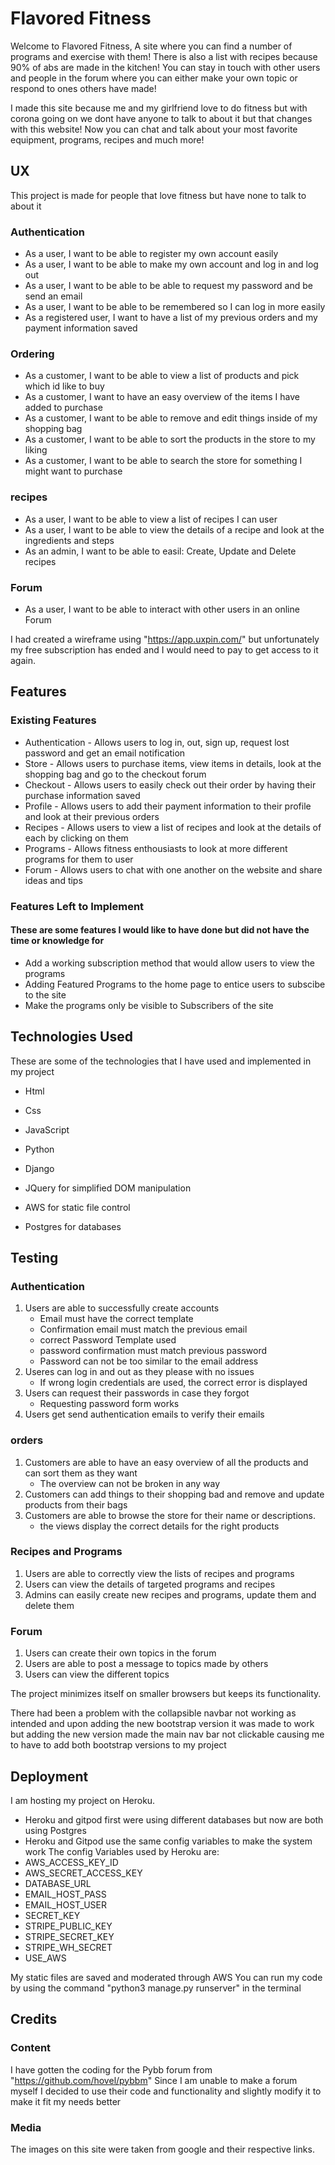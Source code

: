 # Flavored Fitness 

Welcome to Flavored Fitness, A site where you can find a number of programs and exercise with them!
There is also a list with recipes because 90% of abs are made in the kitchen!
You can stay in touch with other users and people in the forum where you can either
make your own topic or respond to ones others have made!

I made this site because me and my girlfriend love to do fitness but with corona going on we 
dont have anyone to talk to about it but that changes with this website! Now you can chat
and talk about your most favorite equipment, programs, recipes and much more!


## UX 

This project is made for people that love fitness but have none to talk to about it

### Authentication
* As a user, I want to be able to register my own account easily
* As a user, I want to be able to make my own account and log in and log out
* As a user, I want to be able to be able to request my password and be send an email
* As a user, I want to be able to be remembered so I can log in more easily
* As a registered user, I want to have a list of my previous orders and my payment information saved

### Ordering
* As a customer, I want to be able to view a list of products and pick which id like to buy
* As a customer, I want to have an easy overview of the items I have added to purchase
* As a customer, I want to be able to remove and edit things inside of my shopping bag
* As a customer, I want to be able to sort the products in the store to my liking
* As a customer, I want to be able to search the store for something I might want to purchase

### recipes
* As a user, I want to be able to view a list of recipes I can user
* As a user, I want to be able to view the details of a recipe and look at the ingredients and steps
* As an admin, I want to be able to easil: Create, Update and Delete recipes

### Forum
* As a user, I want to be able to interact with other users in an online Forum

I had created a wireframe using "https://app.uxpin.com/" but unfortunately my free subscription 
has ended and I would need to pay to get access to it again.


## Features

### Existing Features
* Authentication - Allows users to log in, out, sign up, request lost password and get an email notification
* Store - Allows users to purchase items, view items in details, look at the shopping bag and go to the checkout forum
* Checkout - Allows users to easily check out their order by having their purchase information saved
* Profile - Allows users to add their payment information to their profile and look at their previous orders
* Recipes - Allows users to view a list of recipes and look at the details of each by clicking on them
* Programs - Allows fitness enthousiasts to look at more different programs for them to user
* Forum - Allows users to chat with one another on the website and share ideas and tips

### Features Left to Implement

#### These are some features I would like to have done but did not have the time or knowledge for
* Add a working subscription method that would allow users to view the programs
* Adding Featured Programs to the home page to entice users to subscibe to the site
* Make the programs only be visible to Subscribers of the site


## Technologies Used

These are some of the technologies that I have used and implemented in my project
* Html
* Css
* JavaScript
* Python

* Django
* JQuery for simplified DOM manipulation
* AWS for static file control
* Postgres for databases


## Testing

### Authentication
1. Users are able to successfully create accounts
    * Email must have the correct template
    * Confirmation email must match the previous email
    * correct Password Template used
    * password confirmation must match previous password
    * Password can not be too similar to the email address
2. Useres can log  in and out as they please with no issues
    * If wrong login credentials are used, the correct error is displayed
3. Users can request their passwords in case they forgot
    * Requesting password form works
4. Users get send authentication emails to verify their emails

### orders
1. Customers are able to have an easy overview of all the products and can sort them as they want
    * The overview can not be broken in any way
2. Customers can add things to their shopping bad and remove and update products from their bags
3. Customers are able to browse the store for their name or descriptions.
    * the views display the correct details for the right products

### Recipes and Programs
1. Users are able to correctly view the lists of recipes and programs
2. Users can view the details of targeted programs and recipes
3. Admins can easily create new recipes and programs, update them and delete them

### Forum 
1. Users can create their own topics in the forum
2. Users are able to post a message to topics made by others
3. Users can view the different topics

The project minimizes itself on smaller browsers but keeps its functionality.

There had been a problem with the collapsible navbar not working as intended and upon
adding the new bootstrap version it was made to work but adding the new version made the
main nav bar not clickable causing me to have to add both bootstrap versions to my project


## Deployment

I am hosting my project on Heroku.
* Heroku and gitpod first were using different databases but now are both using Postgres
* Heroku and Gitpod use the same config variables to make the system work
The config Variables used by Heroku are: 
* AWS_ACCESS_KEY_ID
* AWS_SECRET_ACCESS_KEY
* DATABASE_URL
* EMAIL_HOST_PASS
* EMAIL_HOST_USER
* SECRET_KEY
* STRIPE_PUBLIC_KEY
* STRIPE_SECRET_KEY
* STRIPE_WH_SECRET
* USE_AWS


My static files are saved and moderated through AWS
You can run my code by using the command "python3 manage.py runserver" in the terminal


## Credits

### Content
I have gotten the coding for the Pybb forum from "https://github.com/hovel/pybbm"
Since I am unable to make a forum myself I decided to use their code and functionality and slightly
modify it to make it fit my needs better

### Media
The images on this site were taken from google and their respective links.